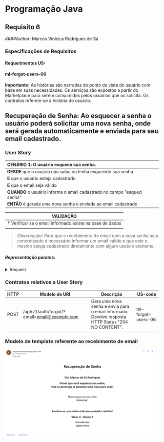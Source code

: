 # Programação Java
## Requisito 6
####Author: Marcos Vinicius Rodrigues de Sá

### Especificações de Requisitos

#### Requerimentos US:
#### ml-forgot-users-06

**Importante:**
As histórias são narradas do ponto de vista do usuário com base em
suas necessidades. Os serviços são expostos a partir do Marketplace para serem
consumidos pelos usuários que os solicita. Os contratos referem-se à história do usuário.

## Recuperação de Senha: Ao esquecer a senha o usuário poderá solicitar uma nova senha, onde será gerada automaticamente e enviada para seu email cadastrado. 
### User Story

| **CENÁRIO 1:** O usuário esquece sua senha.                  |
|:-----------------------------------------------------------------------|
| **DESDE**  que o usuário não saiba ou tenha esquecido sua senha                        |
| **E** que o usuário esteja cadastrado                                |
| **E** que o email seja válido                                        |
| **QUANDO** o usuário informa o email cadastrado no campo "esqueci senha" |
| **ENTÃO** é gerada uma nova senha e enviada ao email cadastrado              | |

| VALIDAÇÃO                                             |
|-------------------------------------------------------|
| * Verificar se o email informado existe na base de dados | 
      |

> Observação:
 Para que o recebimento do email com a nova senha seja concretizado é necessário informar um email válido e que este o mesmo esteja cadastrado diretamente com algum usuário existente.

##### Representação params:
<details><summary>Request</summary><p>

```PARAMS
                 PARAMS
                 
      KEY          |        VALUE
     email         |   email@exemplo.com 
```
</p></details>


### Contratos relativos a User Story
| HTTP | Modelo de URI                                             | Descrição                                                                                                                                                                                                                                                                           | US-code |
|------|-----------------------------------------------------------|-------------------------------------------------------------------------------------------------------------------------------------------------------------------------------------------------------------------------------------------------------------------------------------|---|
| POST | /api/v1/auth/forgot/?email=email@exemplo.com                            | Gera uma nova senha e envia para o email informado. <br>Devolve resposta HTTP Status "204 NO CONTENT". | ml-forgot-users-06 |


### Modelo de template referente ao recebimento de email
![Alt text](assets/img/templateEmail.png?raw=true "Title")